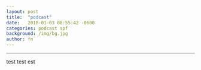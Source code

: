 ```yaml
---
layout: post
title:  "podcast"
date:   2018-01-03 08:55:42 -0600
categories: podcast spf
background: /img/bg.jpg
author: fn
---
```

---

<p>test test est</p>
